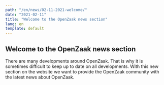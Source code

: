 ```yaml
---
path: "/en/news/02-11-2021-welcome/"
date: "2021-02-11"
title: "Welcome to the OpenZaak news section"
lang: en
template: default
---
```


## Welcome to the OpenZaak news section
There are many developments around OpenZaak. That is why it is sometimes difficult to keep up to date on all developments.
With this new section on the website we want to provide the OpenZaak community with the latest news about OpenZaak.
